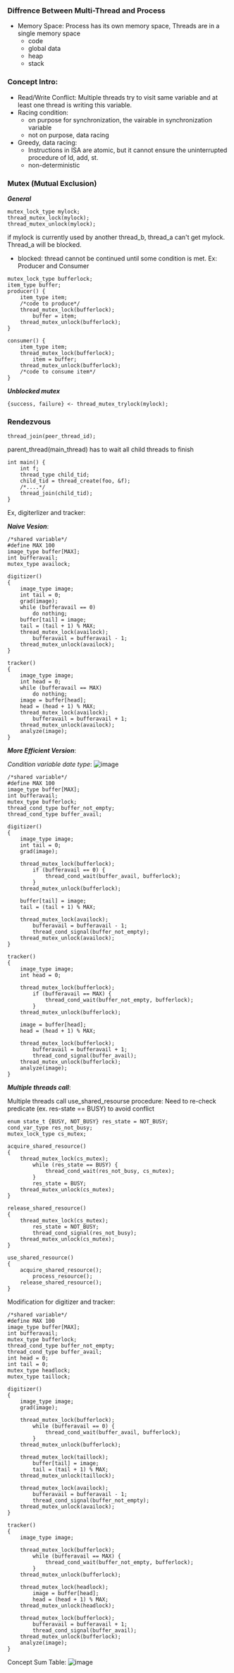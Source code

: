 ### Diffrence Between Multi-Thread and Process

- Memory Space: Process has its own memory space, Threads are in a single memory space
	- code
	- global data
	- heap
	- stack

	
### Concept Intro:	
- Read/Write Conflict: Multiple threads try to visit same variable and at least one thread is writing this variable.
- Racing condition: 
	- on purpose for synchronization, the vairable in synchronization variable
	- not on purpose, data racing
- Greedy, data racing:
	- Instructions in ISA are atomic, but it cannot ensure the uninterrupted procedure of ld, add, st.
	- non-deterministic

### Mutex (Mutual Exclusion)
_**General**_

```
mutex_lock_type mylock;
thread_mutex_lock(mylock);
thread_mutex_unlock(mylock);
```
if mylock is currently used by another thread_b, thread_a can't get mylock. Thread_a will be blocked.

- blocked: thread cannot be continued until some condition is met.
Ex: Producer and Consumer

```
mutex_lock_type bufferlock;
item_type buffer;
producer() {
	item_type item;
	/*code to produce*/
	thread_mutex_lock(bufferlock);
		buffer = item;
	thread_mutex_unlock(bufferlock);
}

consumer() {
	item_type item;
	thread_mutex_lock(bufferlock);
		item = buffer;
	thread_mutex_unlock(bufferlock);
	/*code to consume item*/
}
```

_**Unblocked mutex**_

```
{success, failure} <- thread_mutex_trylock(mylock);
```
### Rendezvous

```
thread_join(peer_thread_id);
```
parent_thread(main_thread) has to wait all child threads to finish

```
int main() {
	int f;
	thread_type child_tid;
	child_tid = thread_create(foo, &f);
	/*....*/
	thread_join(child_tid);
}
```

Ex, digiterlizer and tracker:

_**Naive Vesion**_:

```
/*shared variable*/
#define MAX 100
image_type buffer[MAX];
int bufferavail;
mutex_type availock;

digitizer()
{
	image_type image;
	int tail = 0;
	grad(image);
	while (bufferavail == 0)
		do nothing;
	buffer[tail] = image;
	tail = (tail + 1) % MAX;
	thread_mutex_lock(availock);
		bufferavail = bufferavail - 1;
	thread_mutex_unlock(availock);
}

tracker()
{
	image_type image;
	int head = 0;
	while (bufferavail == MAX)
		do nothing;
	image = buffer[head];
	head = (head + 1) % MAX;
	thread_mutex_lock(availock);
		bufferavail = bufferavail + 1;
	thread_mutex_unlock(availock);
	analyze(image);
}
```

_**More Efficient Version**_:

_Condition variable date type_:
![image](CondDataStructure.png)

```
/*shared variable*/
#define MAX 100
image_type buffer[MAX];
int bufferavail;
mutex_type bufferlock;
thread_cond_type buffer_not_empty;
thread_cond_type buffer_avail;

digitizer()
{
	image_type image;
	int tail = 0;
	grad(image);
	
	thread_mutex_lock(bufferlock);
		if (bufferavail == 0) {
			thread_cond_wait(buffer_avail, bufferlock);
		}
	thread_mutex_unlock(bufferlock);
	
	buffer[tail] = image;
	tail = (tail + 1) % MAX;
	
	thread_mutex_lock(availock);
		bufferavail = bufferavail - 1;
		thread_cond_signal(buffer_not_empty);
	thread_mutex_unlock(availock);
}

tracker()
{
	image_type image;
	int head = 0;
	
	thread_mutex_lock(bufferlock);
		if (bufferavail == MAX) {
			thread_cond_wait(buffer_not_empty, bufferlock);
		}
	thread_mutex_unlock(bufferlock);
	
	image = buffer[head];
	head = (head + 1) % MAX;
	
	thread_mutex_lock(bufferlock);
		bufferavail = bufferavail + 1;
		thread_cond_signal(buffer_avail);
	thread_mutex_unlock(bufferlock);
	analyze(image);
}
```
_**Multiple threads call**_:

Multiple threads call use_shared_resourse procedure:
Need to re-check predicate (ex. res-state == BUSY) to avoid conflict

```
enum state_t {BUSY, NOT_BUSY} res_state = NOT_BUSY;
cond_var_type res_not_busy;
mutex_lock_type cs_mutex;

acquire_shared_resource()
{
	thread_mutex_lock(cs_mutex);
		while (res_state == BUSY) {
			thread_cond_wait(res_not_busy, cs_mutex);
		}
		res_state = BUSY;
	thread_mutex_unlock(cs_mutex);
}

release_shared_resource()
{
	thread_mutex_lock(cs_mutex);
		res_state = NOT_BUSY;
		thread_cond_signal(res_not_busy);
	thread_mutex_unlock(cs_mutex);
}

use_shared_resource()
{
	acquire_shared_resource();
		process_resource();
	release_shared_resource();
}
```

Modification for digitizer and tracker:

```
/*shared variable*/
#define MAX 100
image_type buffer[MAX];
int bufferavail;
mutex_type bufferlock;
thread_cond_type buffer_not_empty;
thread_cond_type buffer_avail;
int head = 0;
int tail = 0;
mutex_type headlock;
mutex_type taillock;

digitizer()
{
	image_type image;
	grad(image);
	
	thread_mutex_lock(bufferlock);
		while (bufferavail == 0) {
			thread_cond_wait(buffer_avail, bufferlock);
		}
	thread_mutex_unlock(bufferlock);
	
	thread_mutex_lock(taillock);
		buffer[tail] = image;
		tail = (tail + 1) % MAX;
	thread_mutex_unlock(taillock);
	
	thread_mutex_lock(availock);
		bufferavail = bufferavail - 1;
		thread_cond_signal(buffer_not_empty);
	thread_mutex_unlock(availock);
}

tracker()
{
	image_type image;
	
	thread_mutex_lock(bufferlock);
		while (bufferavail == MAX) {
			thread_cond_wait(buffer_not_empty, bufferlock);
		}
	thread_mutex_unlock(bufferlock);
	
	thread_mutex_lock(headlock);
		image = buffer[head];
		head = (head + 1) % MAX;
	thread_mutex_unlock(headlock);
	
	thread_mutex_lock(bufferlock);
		bufferavail = bufferavail + 1;
		thread_cond_signal(buffer_avail);
	thread_mutex_unlock(bufferlock);
	analyze(image);
}
```

Concept Sum Table:
![image](Concept_Sum.png)


